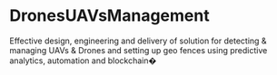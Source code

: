 # DronesUAVsManagement
Effective design, engineering and delivery of solution for detecting &amp; managing UAVs &amp; Drones and setting up geo fences using predictive analytics, automation and blockchain�
